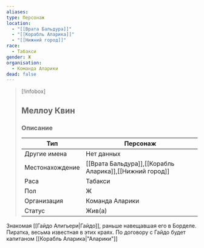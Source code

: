 ```yaml
---
aliases: 
type: Персонаж
location:
  - "[[Врата Бальдура]]"
  - "[[Корабль Аларика]]"
  - "[[Нижний город]]"
race:
  - Табакси
gender: Ж
organisation:
  - Команда Аларики
dead: false
---
```


> [!infobox]
> 
> ## Меллоу Квин
> 
> ### Описание
> 
> | Тип | Персонаж |
> | --- | --- |
> | Другие имена| Нет данных |
> | Местонахождение | [[Врата Бальдура]],[[Корабль Аларика]],[[Нижний город]] |
> | Раса | Табакси |
> | Пол | Ж |
> | Организация | Команда Аларики |
> | Статус | Жив(а) |

Знакомая [[Гайдо Алигьери|Гайдо]], раньше навещавшая его в Борделе. Пиратка, весьма известная в этих краях. По договору с Гайдо будет капитаном [[Корабль Аларика|"Аларики"]]